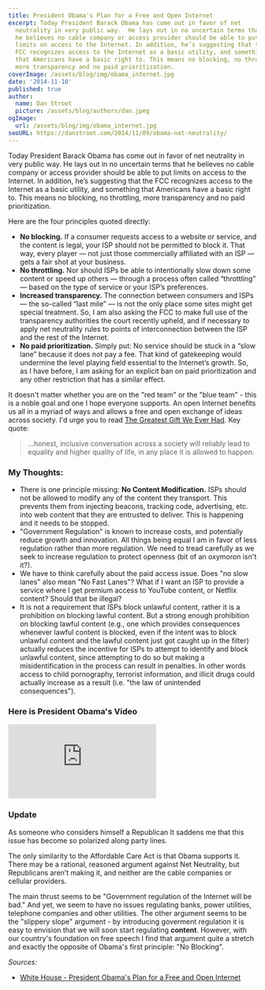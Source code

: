 ```yaml
---
title: President Obama's Plan for a Free and Open Internet
excerpt: Today President Barack Obama has come out in favor of net
  neutrality in very public way.  He lays out in no uncertain terms that
  he believes no cable company or access provider should be able to put
  limits on access to the Internet. In addition, he’s suggesting that the
  FCC recognizes access to the Internet as a basic utility, and something
  that Americans have a basic right to. This means no blocking, no throttling,
  more transparency and no paid prioritization.
coverImage: /assets/blog/img/obama_internet.jpg
date: '2014-11-10'
published: true
author:
  name: Dan Stroot
  picture: /assets/blog/authors/dan.jpeg
ogImage:
  url: /assets/blog/img/obama_internet.jpg
seoURL: https://danstroot.com/2014/11/09/obama-net-neutrality/
---
```


Today President Barack Obama has come out in favor of net neutrality in very public way. He lays out in no uncertain terms that he believes no cable company or access provider should be able to put limits on access to the Internet. In addition, he’s suggesting that the FCC recognizes access to the Internet as a basic utility, and something that Americans have a basic right to. This means no blocking, no throttling, more transparency and no paid prioritization.

Here are the four principles quoted directly:

- **No blocking.** If a consumer requests access to a website or service, and the content is legal, your ISP should not be permitted to block it. That way, every player — not just those commercially affiliated with an ISP — gets a fair shot at your business.
- **No throttling.** Nor should ISPs be able to intentionally slow down some content or speed up others — through a process often called “throttling” — based on the type of service or your ISP’s preferences.
- **Increased transparency.** The connection between consumers and ISPs — the so-called “last mile” — is not the only place some sites might get special treatment. So, I am also asking the FCC to make full use of the transparency authorities the court recently upheld, and if necessary to apply net neutrality rules to points of interconnection between the ISP and the rest of the Internet.
- **No paid prioritization.** Simply put: No service should be stuck in a “slow lane” because it does not pay a fee. That kind of gatekeeping would undermine the level playing field essential to the Internet’s growth. So, as I have before, I am asking for an explicit ban on paid prioritization and any other restriction that has a similar effect.

It doesn't matter whether you are on the "red team" or the "blue team" - this is a noble goal and one I hope everyone supports. An open Internet benefits us all in a myriad of ways and allows a free and open exchange of ideas across society. I'd urge you to read [The Greatest Gift We Ever Had](http://www.raptitude.com/2014/11/the-gift/). Key quote:

> ...honest, inclusive conversation across a society will reliably lead to equality and higher quality of life, in any place it is allowed to happen.

### My Thoughts:

- There is one principle missing: **No Content Modification.** ISPs should not be allowed to modify any of the content they transport. This prevents them from injecting beacons, tracking code, advertising, etc. into web content that they are entrusted to deliver. This is happening and it needs to be stopped.
- "Government Regulation" is known to increase costs, and potentially reduce growth and innovation. All things being equal I am in favor of less regulation rather than more regulation. We need to tread carefully as we seek to increase regulation to protect openness (bit of an oxymoron isn't it?).
- We have to think carefully about the paid access issue. Does "no slow lanes" also mean "No Fast Lanes"? What if I want an ISP to provide a service where I get premium access to YouTube content, or Netflix content? Should that be illegal?
- It is not a requirement that ISPs block unlawful content, rather it is a prohibition on blocking lawful content. But a strong enough prohibition on blocking lawful content (e.g., one which provides consequences whenever lawful content is blocked, even if the intent was to block unlawful content and the lawful content just got caught up in the filter) actually reduces the incentive for ISPs to attempt to identify and block unlawful content, since attempting to do so but making a misidentification in the process can result in penalties. In other words access to child pornography, terrorist information, and illicit drugs could actually increase as a result (i.e. "the law of unintended consequences").

### Here is President Obama's Video

<div class="aspect-w-16 aspect-h-9">
  <iframe src="https://www.youtube.com/embed/uKcjQPVwfDk" frameborder="0" allow="accelerometer; autoplay; clipboard-write; encrypted-media; gyroscope; picture-in-picture" allowfullscreen></iframe>
</div>

### Update

As someone who considers himself a Republican It saddens me that this issue has become so polarized along party lines.

<!-- {{< tweet 531834493922189313 >}} -->

The only similarity to the Affordable Care Act is that Obama supports it. There may be a rational, reasoned argument against Net Neutrality, but Republicans aren’t making it, and neither are the cable companies or cellular providers.

The main thrust seems to be "Government regulation of the Internet will be bad." And yet, we seem to have no issues regulating banks, power utilities, telephone companies and other utilities. The other argument seems to be the "slippery slope" argument - by introducing goverment regulation it is easy to envision that we will soon start regulating **content**. However, with our country's foundation on free speech I find that argument quite a stretch and exactly the opposite of Obama's first principle: "No Blocking".

_Sources:_

- [White House - President Obama's Plan for a Free and Open Internet](http://www.whitehouse.gov/net-neutrality)
